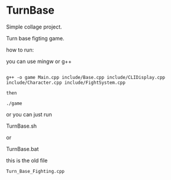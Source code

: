 # TurnBase

Simple collage project.

Turn base figting game.

how to run:

you can use mingw or g++

```

g++ -o game Main.cpp include/Base.cpp include/CLIDisplay.cpp include/Character.cpp include/FightSystem.cpp

then

./game
```

or you can just run

TurnBase.sh

or

TurnBase.bat


this is the old file
```
Turn_Base_Fighting.cpp
```
